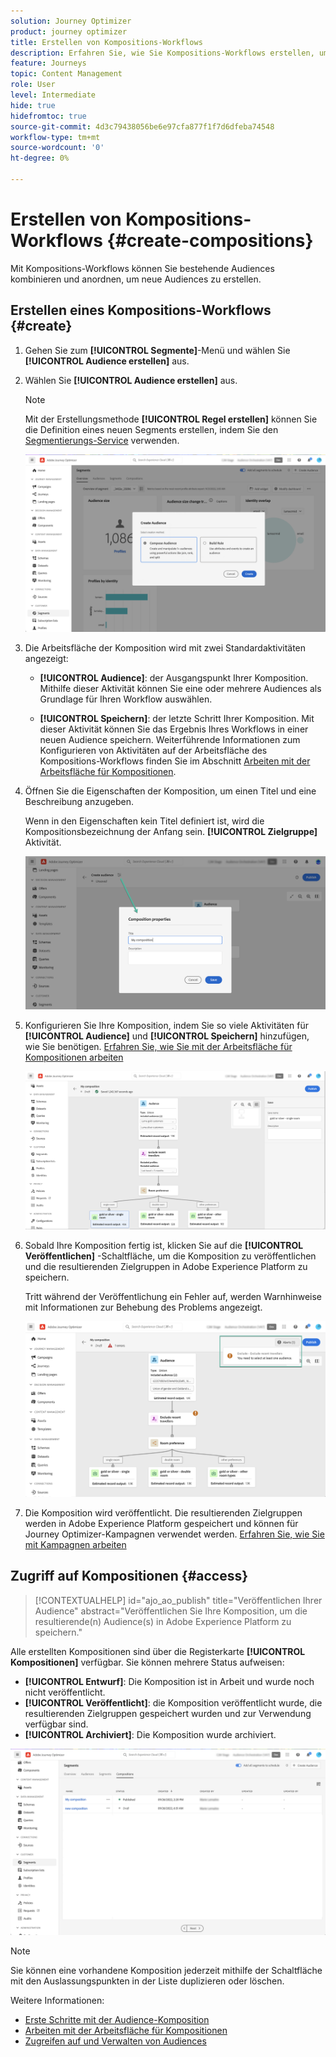 ```yaml
---
solution: Journey Optimizer
product: journey optimizer
title: Erstellen von Kompositions-Workflows
description: Erfahren Sie, wie Sie Kompositions-Workflows erstellen, um bestehende Audiences zu kombinieren und anzuordnen.
feature: Journeys
topic: Content Management
role: User
level: Intermediate
hide: true
hidefromtoc: true
source-git-commit: 4d3c79438056be6e97cfa877f1f7d6dfeba74548
workflow-type: tm+mt
source-wordcount: '0'
ht-degree: 0%

---
```


# Erstellen von Kompositions-Workflows {#create-compositions}

Mit Kompositions-Workflows können Sie bestehende Audiences kombinieren und anordnen, um neue Audiences zu erstellen.

## Erstellen eines Kompositions-Workflows {#create}

1. Gehen Sie zum **[!UICONTROL Segmente]**-Menü und wählen Sie **[!UICONTROL Audience erstellen]** aus.

1. Wählen Sie **[!UICONTROL Audience erstellen]** aus.

   >[!NOTE]
   >
   >Mit der Erstellungsmethode **[!UICONTROL Regel erstellen]** können Sie die Definition eines neuen Segments erstellen, indem Sie den [Segmentierungs-Service](https://experienceleague.adobe.com/docs/experience-platform/segmentation/ui/overview.html?lang=de) verwenden.

   ![](assets/audiences-create.png)

1. Die Arbeitsfläche der Komposition wird mit zwei Standardaktivitäten angezeigt:

   * **[!UICONTROL Audience]**: der Ausgangspunkt Ihrer Komposition. Mithilfe dieser Aktivität können Sie eine oder mehrere Audiences als Grundlage für Ihren Workflow auswählen.

   * **[!UICONTROL Speichern]**: der letzte Schritt Ihrer Komposition. Mit dieser Aktivität können Sie das Ergebnis Ihres Workflows in einer neuen Audience speichern.
   Weiterführende Informationen zum Konfigurieren von Aktivitäten auf der Arbeitsfläche des Kompositions-Workflows finden Sie im Abschnitt [Arbeiten mit der Arbeitsfläche für Kompositionen](composition-canvas.md).

1. Öffnen Sie die Eigenschaften der Komposition, um einen Titel und eine Beschreibung anzugeben.

   Wenn in den Eigenschaften kein Titel definiert ist, wird die Kompositionsbezeichnung der Anfang sein. **[!UICONTROL Zielgruppe]** Aktivität.

   ![](assets/audiences-properties.png)

1. Konfigurieren Sie Ihre Komposition, indem Sie so viele Aktivitäten für **[!UICONTROL Audience]** und **[!UICONTROL Speichern]** hinzufügen, wie Sie benötigen. [Erfahren Sie, wie Sie mit der Arbeitsfläche für Kompositionen arbeiten](composition-canvas.md)

   ![](assets/audiences-publish.png)

1. Sobald Ihre Komposition fertig ist, klicken Sie auf die **[!UICONTROL Veröffentlichen]** -Schaltfläche, um die Komposition zu veröffentlichen und die resultierenden Zielgruppen in Adobe Experience Platform zu speichern.

   Tritt während der Veröffentlichung ein Fehler auf, werden Warnhinweise mit Informationen zur Behebung des Problems angezeigt.

   ![](assets/audiences-alerts.png)

1. Die Komposition wird veröffentlicht. Die resultierenden Zielgruppen werden in Adobe Experience Platform gespeichert und können für Journey Optimizer-Kampagnen verwendet werden. [Erfahren Sie, wie Sie mit Kampagnen arbeiten](../campaigns/get-started-with-campaigns.md)

## Zugriff auf Kompositionen {#access}

>[!CONTEXTUALHELP]
>id="ajo_ao_publish"
>title="Veröffentlichen Ihrer Audience"
>abstract="Veröffentlichen Sie Ihre Komposition, um die resultierende(n) Audience(s) in Adobe Experience Platform zu speichern."

Alle erstellten Kompositionen sind über die Registerkarte **[!UICONTROL Kompositionen]** verfügbar. Sie können mehrere Status aufweisen:

* **[!UICONTROL Entwurf]**: Die Komposition ist in Arbeit und wurde noch nicht veröffentlicht.
* **[!UICONTROL Veröffentlicht]**: die Komposition veröffentlicht wurde, die resultierenden Zielgruppen gespeichert wurden und zur Verwendung verfügbar sind.
* **[!UICONTROL Archiviert]**: Die Komposition wurde archiviert.

![](assets/audiences-compositions.png)

>[!NOTE]
>
>Sie können eine vorhandene Komposition jederzeit mithilfe der Schaltfläche mit den Auslassungspunkten in der Liste duplizieren oder löschen.

Weitere Informationen:

* [Erste Schritte mit der Audience-Komposition](get-started-audience-orchestration.md)
* [Arbeiten mit der Arbeitsfläche für Kompositionen](composition-canvas.md)
* [Zugreifen auf und Verwalten von Audiences](access-audiences.md)
